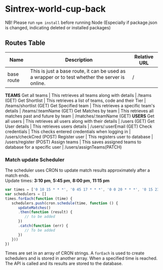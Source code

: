 # Sintrex-world-cup-back

NB! Please run `npm install` before running Node (Especially if package.json is changed, indicating deleted or installed packages)

## Routes Table
| Name | Description | Relative URL |
|----------|-----------------------------|------------------------|
base route | This is just a base route, it can be used as a wrapper or to test whether the server is online. | /
**TEAMS**
Get all teams | This retrieves all teams along with details | /teams (GET)
Get Shortlist | This retrieves a list of teams, code and their Tier | /teams/shortlist (GET)
Get Specified team | This retrieves a specific team's details | /teams/:teamName (GET)
Get Matches by team | This retrieves all matches past and future by team | /matches/:teamName (GET)
**USERS**
Get all users | This retrieves all users along with their details | /users (GET)
Get User details | This retrieves users details | /users/:userEmail (GET)
Check credentials | This checks entered credentials when logging in | /users/checkCred (POST)
Register user | This registers user to database | /users/register (POST)
Assign teams | This saves assigned teams to database for a specific user | /users/assignTeams(PATCH)

### Match update Scheduler

The scheduler uses CRON to update match results approximately after a match ends. <br>
Update times: **3:10 pm**, **5:45 pm**, **8:00 pm**, **11:15 pm**

```javascript
var times = ['0 10 15 * * *', '0 45 17 * * *', '0 0 20 * * *', '0 15 23 * * *']
var schedulers = []
times.forEach(function (time) {
   schedulers.push(cron.schedule(time, function () {
      updateMatches()
      .then(function (result) {
         // to be added
      })
      .catch(function (err) {
         // To be added
      })
   }))
})
```
Times are set in an array of CRON strings.
A `forEach` is used to create schedulers and is stored in another array. When a specified time is reached. The API is called and its results are stored to the database.

